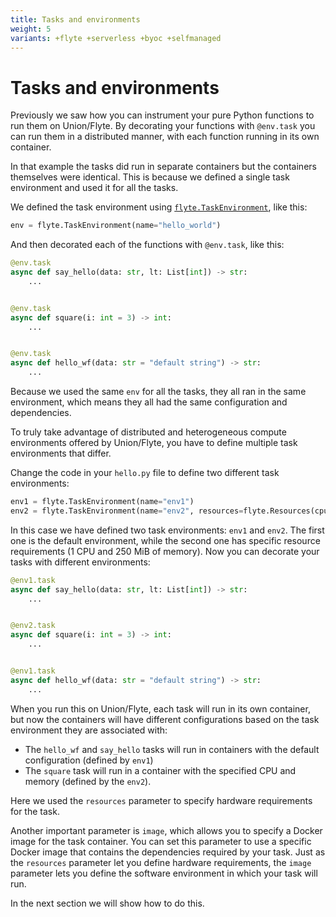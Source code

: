 ```yaml
---
title: Tasks and environments
weight: 5
variants: +flyte +serverless +byoc +selfmanaged
---
```


# Tasks and environments

Previously we saw how you can instrument your pure Python functions to run them on Union/Flyte.
By decorating your functions with `@env.task` you can run them in a distributed manner, with each function running in its own container.

In that example the tasks did run in separate containers but the containers themselves were identical.
This is because we defined a single task environment and used it for all the tasks.

We defined the task environment using [`flyte.TaskEnvironment`](../api-reference/flyte-sdk/packages/flyte#flytetaskenvironment), like this:

```python
env = flyte.TaskEnvironment(name="hello_world")
```

And then decorated each of the functions with `@env.task`, like this:

```python
@env.task
async def say_hello(data: str, lt: List[int]) -> str:
    ...


@env.task
async def square(i: int = 3) -> int:
    ...


@env.task
async def hello_wf(data: str = "default string") -> str:
    ...
```

Because we used the same `env` for all the tasks, they all ran in the same environment, which means they all had the same configuration and dependencies.

To truly take advantage of distributed and heterogeneous compute environments offered by Union/Flyte, you have to define multiple task environments that differ.

Change the code in your `hello.py` file to define two different task environments:

```python
env1 = flyte.TaskEnvironment(name="env1")
env2 = flyte.TaskEnvironment(name="env2", resources=flyte.Resources(cpu=1, memory="250Mi"))
```

In this case we have defined two task environments: `env1` and `env2`.
The first one is the default environment, while the second one has specific resource requirements (1 CPU and 250 MiB of memory).
Now you can decorate your tasks with different environments:

```python
@env1.task
async def say_hello(data: str, lt: List[int]) -> str:
    ...


@env2.task
async def square(i: int = 3) -> int:
    ...


@env1.task
async def hello_wf(data: str = "default string") -> str:
    ...
```

When you run this on Union/Flyte, each task will run in its own container,
but now the containers will have different configurations based on the task environment they are associated with:

* The `hello_wf` and `say_hello` tasks will run in containers with the default configuration (defined by `env1`)
* The `square` task will run in a container with the specified CPU and memory (defined by the `env2`).

Here we used the `resources` parameter to specify hardware requirements for the task.

Another important parameter is `image`, which allows you to specify a Docker image for the task container.
You can set this parameter to use a specific Docker image that contains the dependencies required by your task.
Just as the `resources` parameter let you define hardware requirements, the `image` parameter lets you define the software environment in which your task will run.

In the next section we will show how to do this.